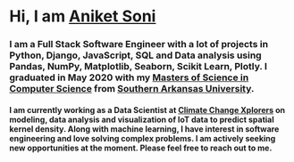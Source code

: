 # Hi, I am <a href="https://www.linkedin.com/in/aniketsoni/">Aniket Soni</a>
### I am a Full Stack Software Engineer with a lot of projects in Python, Django, JavaScript, SQL and Data analysis using Pandas, NumPy, Matplotlib, Seaborn, Scikit Learn, Plotly. I graduated in May 2020 with my <a href="https://drive.google.com/file/d/1SUfUHZKBFh8pA_VkGBJR1-GwzpC2YWOH/view?usp=sharing">Masters of Science in Computer Science</a> from <a href="https://web.saumag.edu/">Southern Arkansas University</a>.

#### I am currently working as a Data Scientist at <a href="http://climatechangexplorers.org/">Climate Change Xplorers</a> on modeling, data analysis and visualization of IoT data to predict spatial kernel density. Along with machine learning, I have interest in software engineering and love solving complex problems. I am actively seeking new opportunities at the moment. Please feel free to reach out to me.

<!--
**aniketsoni1/aniketsoni1** is a ✨ _special_ ✨ repository because its `README.md` (this file) appears on your GitHub profile.

Here are some ideas to get you started:

- 🔭 I’m currently working on ...
- 🌱 I’m currently learning ...
- 👯 I’m looking to collaborate on ...
- 🤔 I’m looking for help with ...
- 💬 Ask me about ...
- 📫 How to reach me: ...
- 😄 Pronouns: ...
- ⚡ Fun fact: ...
-->
